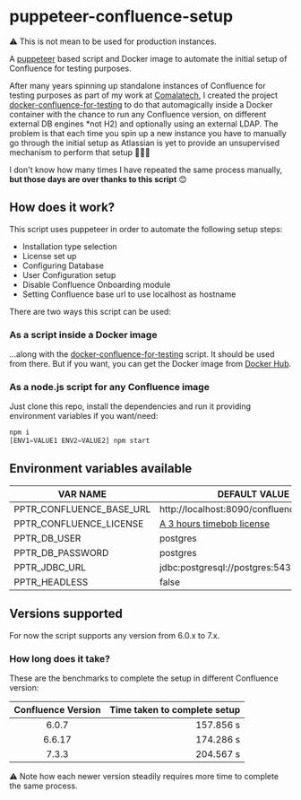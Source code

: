 # puppeteer-confluence-setup

⚠️ This is not mean to be used for production instances.

A [puppeteer](https://github.com/puppeteer/puppeteer) based script and Docker image to automate the initial setup of Confluence for testing purposes.

After many years spinning up standalone instances of Confluence for testing purposes as part of my work at [Comalatech](https://comalatech.com), I created the project [docker-confluence-for-testing](https://github.com/aruizca/docker-confluence-for-testing) to do that automagically inside a Docker container with the chance to run any Confluence version, on different external DB engines *not H2) and optionally using an external LDAP. The problem is that each time you spin up a new instance you have to manually go through the initial setup as Atlassian is yet to provide an unsupervised mechanism to perform that setup 🤦🏻‍♂️

I don't know how many times I have repeated the same process manually, **but those days are over thanks to this script** 😊

## How does it work?

This script uses puppeteer in order to automate the following setup steps:

- Installation type selection
- License set up
- Configuring Database
- User Configuration setup
- Disable Confluence Onboarding module
- Setting Confluence base url to use localhost as hostname

There are two ways this script can be used:

### As a script inside a Docker image

...along with the [docker-confluence-for-testing](https://github.com/aruizca/docker-confluence-for-testing) script. It should be used from there. But if you want, you can get the Docker image from [Docker Hub](https://hub.docker.com/repository/docker/aruizca/puppeteer-confluence-setup).

### As a node.js script for any Confluence image

Just clone this repo, install the dependencies and run it providing environment variables if you want/need:

```javascript
npm i
[ENV1=VALUE1 ENV2=VALUE2] npm start
```

## Environment variables available

VAR NAME | DEFAULT VALUE
-------- | -------------
PPTR_CONFLUENCE_BASE_URL | http://localhost:8090/confluence
PPTR_CONFLUENCE_LICENSE | [A 3 hours timebob license](https://developer.atlassian.com/platform/marketplace/timebomb-licenses-for-testing-server-apps/)
PPTR_DB_USER | postgres
PPTR_DB_PASSWORD | postgres
PPTR_JDBC_URL | jdbc:postgresql://postgres:5432/confluence
PPTR_HEADLESS | false

## Versions supported

For now the script supports any version from 6.0.x to 7.x.

### How long does it take?

These are the benchmarks to complete the setup in different Confluence version:

| Confluence Version | Time taken to complete setup |
| :----------------: | ---------------------------: |
| 6.0.7  | 157.856 s |
| 6.6.17 | 174.286 s |
| 7.3.3  | 204.567 s |

⚠️ Note how each newer version steadily requires more time to complete the same process.
